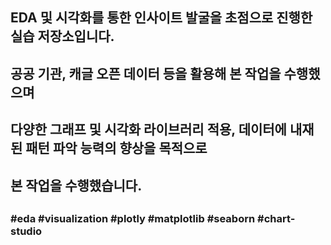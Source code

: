 ##
## EDA 및 시각화를 통한 인사이트 발굴을 초점으로 진행한 실습 저장소입니다.
## 공공 기관, 캐글 오픈 데이터 등을 활용해 본 작업을 수행했으며
## 다양한 그래프 및 시각화 라이브러리 적용, 데이터에 내재된 패턴 파악 능력의 향상을 목적으로
## 본 작업을 수행했습니다.
##
### #eda #visualization #plotly #matplotlib #seaborn #chart-studio
##
